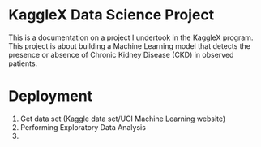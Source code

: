 # KaggleX Data Science Project

This is a documentation on a project I undertook in the KaggleX program. 
This project is about building a Machine Learning model that detects the presence or absence of Chronic Kidney Disease (CKD) in observed patients.

# Deployment #
1. Get data set (Kaggle data set/UCI Machine Learning website)
2. Performing Exploratory Data Analysis
3. 
